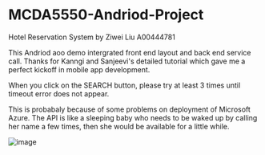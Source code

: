 # MCDA5550-Andriod-Project

Hotel Reservation System by Ziwei Liu A00444781

This Andriod aoo demo intergrated front end layout and back end service call. Thanks for Kanngi and Sanjeevi's detailed tutorial which gave me a perfect kickoff in mobile app development.

When you click on the SEARCH button, please try at least 3 times until timeout error does not appear.

This is probabaly because of some problems on deployment of Microsoft Azure. The API is like a sleeping baby who needs to be waked up by calling her name a few times, then she would be available for a little while.

![image](https://user-images.githubusercontent.com/77200731/126855914-ea8b108d-665c-4170-b619-5cb4bc9ede82.png)

